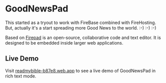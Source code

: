 # GoodNewsPad 

This started as a tryout to work with FireBase combined with FireHosting. But, actually it's a start spreading more Good News to the world. :-) :-) :-)

Based on [Firepad](http://www.firepad.io/) is an open-source, collaborative code and text editor. It is
designed to be embedded inside larger web applications.


## Live Demo
Visit [readmybible-b87e8.web.app](https://readmybible-b87e8.web.app/) to see a live demo of GoodNewsPad in rich text mode. 



